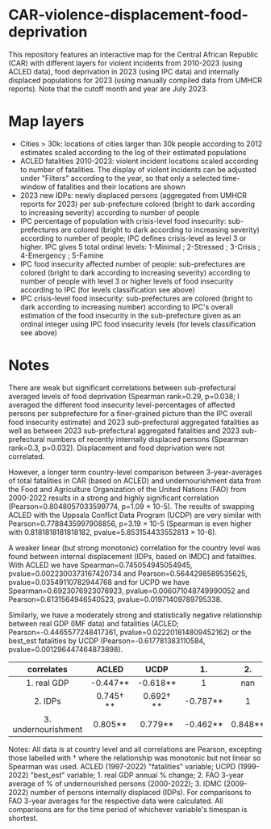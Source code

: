 # CAR-violence-displacement-food-deprivation
This repository features an interactive map for the Central African Republic (CAR) with different layers for violent incidents from 2010-2023 (using ACLED data), food deprivation in 2023 (using IPC data) and internally displaced populations for 2023 (using manually compiled data from UMHCR reports). Note that the cutoff month and year are July 2023.

# Map layers
- Cities > 30k: locations of cities larger than 30k people according to 2012 estimates scaled according to the log of their estimated populations
- ACLED fatalities 2010-2023: violent incident locations scaled according to number of fatalities. The display of violent incidents can be adjusted under "Filters" according to the year, so that only a selected time-window of fatalities and their locations are shown
- 2023 new IDPs: newly displaced persons (aggregated from UMHCR reports for 2023) per sub-prefecture colored (bright to dark according to increasing severity) according to number of people
- IPC percentage of population with crisis-level food insecurity: sub-prefectures are colored (bright to dark according to increasing severity) according to number of people; IPC defines crisis-level as level 3 or higher. IPC gives 5 total ordinal levels: 1-Minimal ; 2-Stressed ; 3-Crisis ; 4-Emergency ; 5-Famine
- IPC food insecurity affected number of people: sub-prefectures are colored (bright to dark according to increasing severity) according to number of people with level 3 or higher levels of food insecurity according to IPC (for levels classification see above)
-  IPC crisis-level food insecurity: sub-prefectures are colored (bright to dark according to increasing number) according to IPC's overall estimation of the food insecurity in the sub-prefecture given as an ordinal integer using IPC food insecurity levels (for levels classification see above)

# Notes
There are weak but significant correlations between sub-prefectural averaged levels of food deprivation (Spearman rank=0.29, p=0.038; I averaged the different food insecurity level-percentages of affected persons per subprefecture for a finer-grained picture than the IPC overall food insecurity estimate) and 2023 sub-prefectural aggregated fatalities as well as between 2023 sub-prefectural aggregated fatalities and 2023 sub-prefectural numbers of recently internally displaced persons (Spearman rank=0.3, p=0.032). Displacement and food deprivation were not correlated.

However, a longer term country-level comparison between 3-year-averages of total fatalities in CAR (based on ACLED) and undernourishment data from the Food and Agriculture Organization of the United Nations (FAO) from 2000-2022 results in a strong and highly significant correlation (Pearson=0.8048057033599774, p=1.09 × 10-5). The results of swapping ACLED with the Uppsala Conflict Data Program (UCDP) are very similar with Pearson=0.7788435997908856, p=3.19 × 10-5 (Spearman is even higher with 0.8181818181818182, pvalue=5.853154433552813 × 10-6).

A weaker linear (but strong monotonic) correlation for the country level was found between internal displacement (IDPs, based on IMDC) and fatalities. With ACLED we have Spearman=0.745054945054945, pvalue=0.0022300373167420734 and Pearson=0.5644298589535625, pvalue=0.03549110782944768 and for UCPD we have 
Spearman=0.6923076923076923, pvalue=0.006071048749990052 and Pearson=0.6131564946540523, pvalue=0.01971409789795338.

Similarly, we have a moderately strong and statistically negative relationship between real GDP (IMF data) and fatalities (ACLED; Pearson=-0.4465577248417361, pvalue=0.022201814809452162) or the best_est fatalities by UCDP (Pearson=-0.617781383110584, pvalue=0.001296447464873898).


| correlates | ACLED | UCDP | 1. | 2. | 3. |
| :---: | :---: | :---: | :---: | :---: | :---: |
| 1. real GDP | -0.447** | -0.618** | 1 | nan | nan |
| 2. IDPs | 0.745† **  | 0.692† ** | -0.787** | 1 | nan |
| 3. undernourishment | 0.805** | 0.779** | -0.462** | 0.848** | 1.0 |

Notes: All data is at country level and all correlations are Pearson, excepting those labelled with † where the relationship was monotonic but not linear so Spearman was used. ACLED (1997-2022) "fatalities" variable; UCPD (1999-2022) "best_est" variable; 1. real GDP annual % change;  2. FAO 3-year average of % of undernourished persons (2000-2022); 3. IDMC (2009-2022) number of persons internally displaced (IDPs). For comparisons to FAO 3-year averages for the respective data were calculated. All comparisons are for the time period of whichever variable's timespan is shortest.
